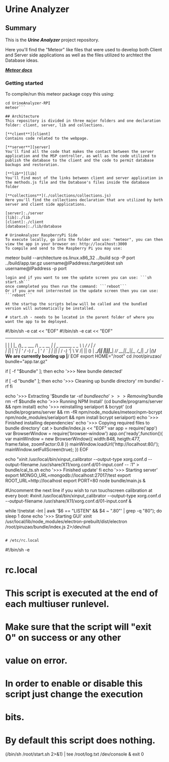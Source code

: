 # Urine Analyzer
## Summary
  This is the **_Urine Analyzer_** project repository. 
  
  Here you'll find the "Meteor" like files that were used to develop both Client and Server side applications
  as well as the files utilized to archtect the Database ideas.
  
  [**_Meteor docs_**](http://docs.meteor.com/#/basic/)
  
### Getting started
  To compile/run this meteor package copy this using:
  ```git clone https://github.com/SonnyX/UrineAnalyzer-RPI.git
  cd UrineAnalyzer-RPI
  meteor```
  
## Architecture
  This repository is divided in three major folders and one declaration folder: client, server, lib and collections.
  
  [**client**][client]
  Contains code related to the webpage.
  
  [**server**][server]
  You'll find all the code that makes the contact between the server application and the MSP controller, as well as the code utilized to publish the database to the client and the code to permit database backups and restoration.
  
  [**lib**][lib]
  You'll find most of the links between client and server application in the methods.js file and the Database's files inside the database folder
  
  [**collections**](./collections/collections.js)
  Here you'll find the collections declaration that are utilized by both server and client side applications.
  
[server]:./server
[lib]:./lib
[client]:./client
[database]:./lib/database

# UrineAnalyzer RaspberryPi Side
To execute locally, go into the folder and use: "meteor", you can then view the app in your browser on: http://localhost:3000
To compile and send to the Raspberry Pi you may use:
```
meteor build --architecture os.linux.x86_32 ../build
scp -P port ../build/app.tar.gz  username@IPaddress:/target/dest
ssh username@IPaddress -p port
```
login and if you want to see the update screen you can use: ```sh start.sh```
once comnpleted you then run the command: ```reboot```
Or if you are not interrested in the update screen then you can use: ```reboot```

At the startup the scripts below will be called and the bundled version will automatically be installed.

# start.sh - needs to be located in the parent folder of where you want the app to be deployed.
```
#!/bin/sh -e
cat << "EOF"
#!/bin/sh -e
cat << "EOF"

 _   _     _              _             _                  __   ___   __
| | | |_ _(_)_ _  ___    /_\  _ _  __ _| |_  _ ______ _ _  \ \ / / | /  \
| |_| | '_| | ' \/ -_)  / _ \| ' \/ _` | | || |_ / -_) '_|  \ V /| || () |
 \___/|_| |_|_||_\___| /_/ \_\_||_\__,_|_|\_, /__\___|_|     \_/ |_(_)__/
   We are currently booting up            |__/
EOF
export HOME="/root"
cd /root/piruzao/
bundle="app.tar.gz"

if [ -f "$bundle" ]; then
  echo '>>> New bundle detected'

  if [ -d "bundle" ]; then
     echo '>>> Cleaning up bundle directory'
     rm bundle/ -rf
  fi

  echo '>>> Extracting '$bundle
  tar -xf $bundle
  echo '>>> Removing '$bundle
  rm -rf $bundle
  echo '>>> Running NPM Install'
  (cd bundle/programs/server && npm install)
  echo '>>> reinstalling serialport & bcrypt'
  (cd bundle/programs/server && rm -fR npm/node_modules/meteor/npm-bcrypt npm/node_modules/serialport && npm install bcrypt serialport)
  echo '>>> Finished installing dependencies'
  echo '>>> Copying required files to bundle directory'
  cat  > bundle/index.js << "EOF"
var app = require('app')
var BrowserWindow = require('browser-window')
app.on('ready',function(){
  var mainWindow = new BrowserWindow({
    width:848,
    heigth:477,
    frame:false,
    zoomFactor:0.8
  })
mainWindow.loadUrl('http://localhost:80/');
mainWindow.setFullScreen(true);
})
EOF

  echo "xinit /usr/local/bin/xinput_calibrator --output-type xorg.conf.d --output-filename /usr/share/X11/xorg.conf.d/01-input.conf -- :1" > bundle/cal_ts.sh
  echo '>>> Finished update'
fi
echo '>>> Starting server'
export MONGO_URL=mongodb://localhost:27017/test
export ROOT_URL=http://localhost
export PORT=80
node bundle/main.js &

#Uncomment the next line if you wish to run touchscreen calibration at every boot:
#xinit /usr/local/bin/xinput_calibrator --output-type xorg.conf.d --output-filename /usr/share/X11/xorg.conf.d/01-input.conf &

while !(netstat -lnt | awk '$6 == "LISTEN" && $4 ~ ".80"' | grep -q "80"); do
sleep 1
done
echo '>>> Starting GUI'
xinit /usr/local/lib/node_modules/electron-prebuilt/dist/electron /root/piruzao/bundle/index.js 2>/dev/null
```

# /etc/rc.local
```
#!/bin/sh -e
#
# rc.local
#
# This script is executed at the end of each multiuser runlevel.
# Make sure that the script will "exit 0" on success or any other
# value on error.
#
# In order to enable or disable this script just change the execution
# bits.
#
# By default this script does nothing.

(/bin/sh /root/start.sh 2>&1) | tee /root/log.txt /dev/console &
exit 0
```
